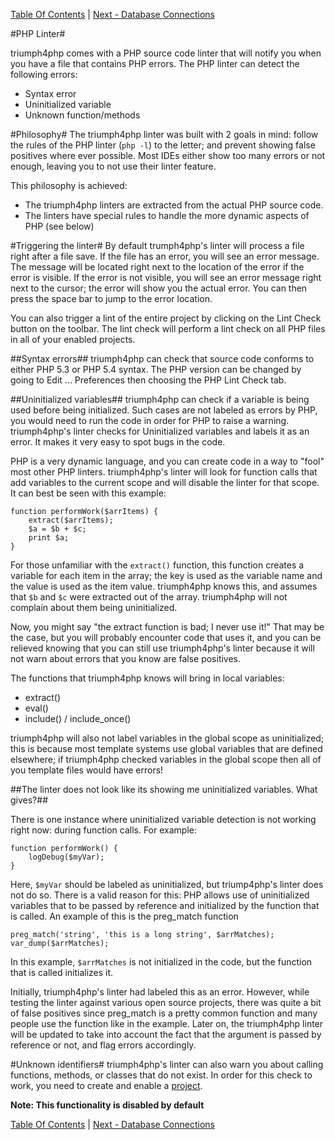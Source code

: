 [Table Of Contents](/#toc) | [Next - Database Connections](/database-connections/)

#PHP Linter#

triumph4php comes with a PHP source code linter that will notify you 
when you have a file that contains PHP errors. The PHP linter can
detect the following errors:

* Syntax error
* Uninitialized variable
* Unknown function/methods

#Philosophy#
The triumph4php linter was built with 2 goals in mind: follow the rules of
the PHP linter (`php -l`) to the letter; and prevent showing false positives
where ever possible.  Most IDEs either show too many errors or not enough, 
leaving you to not use their linter feature.

This philosophy is achieved:
 
* The triumph4php linters are extracted from the actual PHP 
    source code.
* The linters have special rules to handle the more dynamic
    aspects of PHP (see below)
	
#Triggering the linter#
By default trumph4php's linter will process a file right after
a file save.  If the file has an error, you will see an error
message.  The message will be located right next to the location of
the error if the error is visible. If the error is not visible, you
will see an error message right next to the cursor; the error
will show you the actual error.  You can then press the space
bar to jump to the error location.

You can also trigger a lint of the entire project by clicking on the
Lint Check button on the toolbar. The lint check will perform
a lint check on all PHP files in all of your enabled projects.  

##Syntax errors##
triumph4php can check that source code conforms to either PHP 5.3
or PHP 5.4 syntax.  The PHP version can be changed by going to
Edit ... Preferences then choosing the PHP Lint Check tab.

##Uninitialized variables##
triumph4php can check if a variable is being used before being
initialized.  Such cases are not labeled as errors by PHP, you
would need to run the code in order for PHP to raise a warning. triumph4php's
linter checks for Uninitialized variables and labels it as an error.
It makes it very easy to spot bugs in the code.

PHP is a very dynamic language, and you can create code in a way
to "fool" most other PHP linters. triumph4php's linter will look 
for function calls that add variables to the current scope and will 
disable the linter for that scope. It can best be seen with this
example:

	function performWork($arrItems) {
		extract($arrItems);
		$a = $b + $c;
		print $a;
	}

For those unfamiliar with the `extract()` function, this function creates
a variable for each item in the array; the key is used as
the variable name and the value is used as the item value. triumph4php
knows this, and assumes that `$b` and `$c` were extracted out of
the array. triumph4php will not complain about them being 
uninitialized.  

Now, you might say "the extract function is bad; I never use it!" That
may be the case, but you will probably encounter code that uses it,
and you can be relieved knowing that you can still use triumph4php's linter
because it will not warn about errors that you know are false
positives.

The functions that triumph4php knows will bring in local variables:

* extract() 
* eval()
* include() / include_once()

triumph4php will also not label variables in the global scope as uninitialized;
this is because most template systems use global variables that are defined 
elsewhere; if triumph4php checked variables in the global scope then all
of you template files would have errors!

##The linter does not look like its showing me uninitialized variables. What gives?##

There is one instance where uninitialized variable detection is not working
right now: during function calls.  For example:

	function performWork() {
		logDebug($myVar);
	}

Here, `$myVar` should be labeled as uninitialized, but triump4php's linter
does not do so.  There is a valid reason for this: PHP allows use of
uninitialized variables that to be passed by reference and initialized
by the function that is called. An example of this is the preg_match function


	preg_match('string', 'this is a long string', $arrMatches);
	var_dump($arrMatches);

In this example, `$arrMatches` is not initialized in the code, but the
function that is called initializes it.  

Initially, triumph4php's linter had labeled this as an error. 
However, while testing the linter against various open source projects, there
was quite a bit of false positives since preg_match is a pretty
common function and many people use the function like in the example.
Later on, the triumph4php linter will be updated to take into account the fact
that the argument is passed by reference or not, and flag errors
accordingly.

#Unknown identifiers#
triumph4php's linter can also warn you about calling functions, methods, or classes
that do not exist.  In order for this check to work, you need to create and 
enable a [project](/projects/). 

**Note: This functionality is disabled by default**


[Table Of Contents](/#toc) | [Next - Database Connections](/database-connections/)